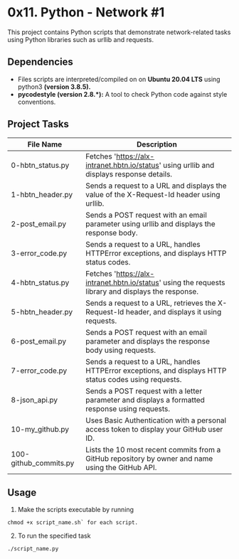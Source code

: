 # 0x11. Python - Network #1

This project contains Python scripts that demonstrate network-related tasks using Python libraries such as urllib and requests.

## Dependencies

- Files scripts are interpreted/compiled on on __Ubuntu 20.04 LTS__ using python3 __(version 3.8.5).__
- **pycodestyle (version 2.8.*):** A tool to check Python code against style conventions.

## Project Tasks

| File Name              | Description                                      |
|------------------------|--------------------------------------------------|
| 0-hbtn_status.py       | Fetches 'https://alx-intranet.hbtn.io/status' using urllib and displays response details. |
| 1-hbtn_header.py       | Sends a request to a URL and displays the value of the X-Request-Id header using urllib. |
| 2-post_email.py        | Sends a POST request with an email parameter using urllib and displays the response body. |
| 3-error_code.py        | Sends a request to a URL, handles HTTPError exceptions, and displays HTTP status codes. |
| 4-hbtn_status.py       | Fetches 'https://alx-intranet.hbtn.io/status' using the requests library and displays the response. |
| 5-hbtn_header.py       | Sends a request to a URL, retrieves the X-Request-Id header, and displays it using requests. |
| 6-post_email.py        | Sends a POST request with an email parameter and displays the response body using requests. |
| 7-error_code.py        | Sends a request to a URL, handles HTTPError exceptions, and displays HTTP status codes using requests. |
| 8-json_api.py          | Sends a POST request with a letter parameter and displays a formatted response using requests. |
| 10-my_github.py        | Uses Basic Authentication with a personal access token to display your GitHub user ID. |
| 100-github_commits.py  | Lists the 10 most recent commits from a GitHub repository by owner and name using the GitHub API. |


## Usage

 1. Make the scripts executable by running 
```
chmod +x script_name.sh` for each script.
```
2. To run the specified task

```
./script_name.py
```
